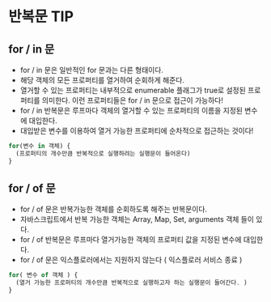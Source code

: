 # 반복문 TIP

## for / in 문

- for / in 문은 일반적인 for 문과는 다른 형태이다.
- 해당 객체의 모든 프로퍼티를 열거하여 순회하게 해준다.
- 열거할 수 있는 프로퍼티는 내부적으로 enumerable 플래그가 true로 설정된 프로퍼티를 의미한다. 이런 프로퍼티들은 for / in 문으로 접근이 가능하다!
- for / in 반복문은 루프마다 객체의 열거할 수 있는 프로퍼티의 이름을 지정된 변수에 대입한다.
- 대입받은 변수를 이용하여 열거 가능한 프로퍼티에 순차적으로 접근하는 것이다!

```jsx
for(변수 in 객체) {
  (프로퍼티의 개수만큼 반복적으로 실행하려는 실행문이 들어온다)
}
```

## for / of 문

- for / of 문은 반복가능한 객체를 순회하도록 해주는 반복문이다.
- 자바스크립트에서 반복 가능한 객체는 Array, Map, Set, arguments 객체 들이 있다.
- for / of 반복문은 루프마다 열거가능한 객체의 프로퍼티 값을 지정된 변수에 대입한다.
- for / of 문은 익스플로러에서는 지원하지 않는다 ( 익스플로러 서비스 종료 )

```jsx
for( 변수 of 객체 ) {
  (열거 가능한 프로퍼티의 개수만큼 반복적으로 실행하고자 하는 실행문이 들어간다. )
}
```
